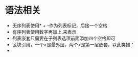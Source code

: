 # 语法相关

+ 无序列表使用* + -作为列表标记，后接一个空格
+ 有序列表使用数字再加上.来表示
+ 列表嵌套只需要在子列表选项前面添加四个空格即可
+ 区块引用，一个>是最外层，两个>是第一层嵌套，以此类推：
+ 
